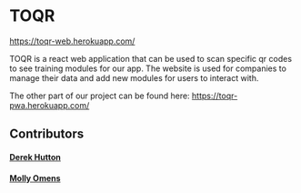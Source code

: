 # TOQR

https://toqr-web.herokuapp.com/

TOQR is a react web application that can be used to scan specific qr codes to see training modules for our app. The website is used for companies to manage their data and add new modules for users to interact with.

The other part of our project can be found here: https://toqr-pwa.herokuapp.com/


## Contributors
#### [Derek Hutton](https://github.com/DTHutton)
#### [Molly Omens](https://github.com/Mnomens)